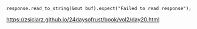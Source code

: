 `response.read_to_string(&mut buf).expect("Failed to read response");`

https://zsiciarz.github.io/24daysofrust/book/vol2/day20.html